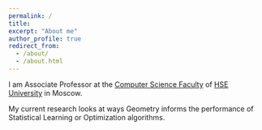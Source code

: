 ```yaml
---
permalink: /
title: 
excerpt: "About me"
author_profile: true
redirect_from: 
  - /about/
  - /about.html
---
```



I am Associate Professor at the [Computer Science Faculty](https://cs.hse.ru/en/) of [HSE University](https://www.hse.ru/en/) in Moscow.


My current research looks at ways Geometry informs the performance of Statistical Learning or Optimization algorithms.
